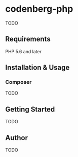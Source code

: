 # codenberg-php

TODO

## Requirements

PHP 5.6 and later

## Installation & Usage
### Composer

TODO

## Getting Started

TODO


## Author

TODO
